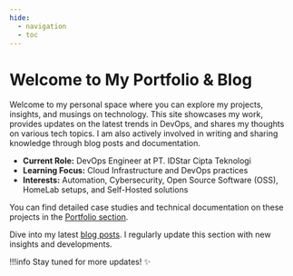 ```yaml
---
hide:
  - navigation
  - toc
---
```


# Welcome to My Portfolio & Blog

Welcome to my personal space where you can explore my projects, insights, and musings on technology.
This site showcases my work, provides updates on the latest trends in DevOps, and shares my thoughts on various tech topics.
I am also actively involved in writing and sharing knowledge through blog posts and documentation.

- __Current Role:__ DevOps Engineer at PT. IDStar Cipta Teknologi
- __Learning Focus:__ Cloud Infrastructure and DevOps practices
- __Interests:__ Automation, Cybersecurity, Open Source Software (OSS), HomeLab setups, and Self-Hosted solutions

You can find detailed case studies and technical documentation on these projects in the [Portfolio section](portfolio.md).

Dive into my latest [blog posts](blog). I regularly update this section with new insights and developments.



!!!info
    Stay tuned for more updates! ✨
